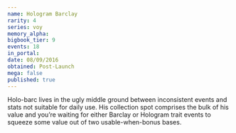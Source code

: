 ```yaml
---
name: Hologram Barclay
rarity: 4
series: voy
memory_alpha:
bigbook_tier: 9
events: 18
in_portal:
date: 08/09/2016
obtained: Post-Launch
mega: false
published: true
---
```


Holo-barc lives in the ugly middle ground between inconsistent events and stats not suitable for daily use. His collection spot comprises the bulk of his value and you’re waiting for either Barclay or Hologram trait events to squeeze some value out of two usable-when-bonus bases.
